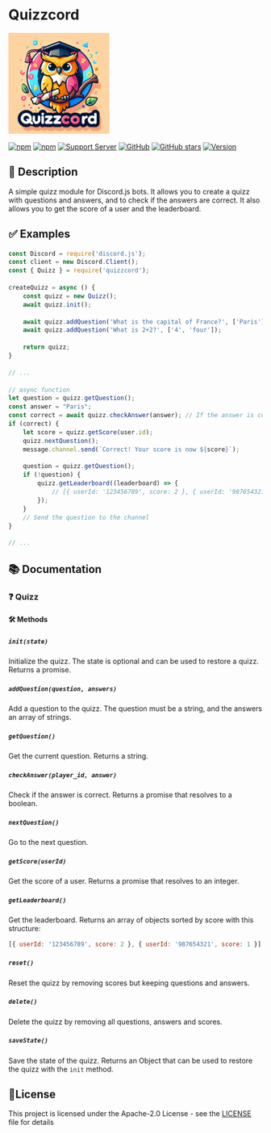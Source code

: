 # Quizzcord
<img src="https://raw.githubusercontent.com/TrRollet/QuizzCord/main/assets/logo.jpg" width="200" height="200">

[![npm](https://img.shields.io/npm/v/quizzcord.svg)](https://www.npmjs.com/package/quizzcord)
[![npm](https://img.shields.io/npm/dt/quizzcord.svg)](https://www.npmjs.com/package/quizzcord)
[![Support Server](https://img.shields.io/discord/1187360104371208226.svg?color=7289da&label=Support%20Server&logo=discord&style=flat-square)](https://discord.gg/fqHd6GBraG)
[![GitHub](https://img.shields.io/github/license/TrRollet/QuizzCord.svg)](https://github.com/TrRollet/QuizzCord/blob/main/LICENSE)
[![GitHub stars](https://img.shields.io/github/stars/TrRollet/QuizzCord.svg?style=social&label=Stars)](https://github.com/TrRollet/QuizzCord/stargazers)
[![Version](https://img.shields.io/badge/Version-1.0.0-blue)](https://npmjs.com/package/quizzcord)

## 📖 Description
A simple quizz module for Discord.js bots. It allows you to create a quizz with questions and answers, and to check if the answers are correct. It also allows you to get the score of a user and the leaderboard.

## ✅ Examples
```js
const Discord = require('discord.js');
const client = new Discord.Client();
const { Quizz } = require('quizzcord');

createQuizz = async () {
	const quizz = new Quizz();
	await quizz.init();

	await quizz.addQuestion('What is the capital of France?', ['Paris']);
	await quizz.addQuestion('What is 2+2?', ['4', 'four']);

	return quizz;
}

// ... 

// async function
let question = quizz.getQuestion();
const answer = "Paris";
const correct = await quizz.checkAnswer(answer); // If the answer is correct, the score of the user is incremented (custom points in future versions)
if (correct) {
	let score = quizz.getScore(user.id);
	quizz.nextQuestion();
	message.channel.send(`Correct! Your score is now ${score}`);

	question = quizz.getQuestion();
	if (!question) {
		quizz.getLeaderboard((leaderboard) => {
			// [{ userId: '123456789', score: 2 }, { userId: '987654321', score: 1 }}]
		});
	}
	// Send the question to the channel
}

// ...
```

## 📚 Documentation
### ❓ Quizz
#### 🛠️ Methods
##### `init(state)`
Initialize the quizz. The state is optional and can be used to restore a quizz. Returns a promise.

##### `addQuestion(question, answers)`
Add a question to the quizz. The question must be a string, and the answers an array of strings.

##### `getQuestion()`
Get the current question. Returns a string.

##### `checkAnswer(player_id, answer)`
Check if the answer is correct. Returns a promise that resolves to a boolean.

##### `nextQuestion()`
Go to the next question.

##### `getScore(userId)`
Get the score of a user. Returns a promise that resolves to an integer.

##### `getLeaderboard()`
Get the leaderboard. Returns an array of objects sorted by score with this structure:
```js
[{ userId: '123456789', score: 2 }, { userId: '987654321', score: 1 }]
```
##### `reset()`
Reset the quizz by removing scores but keeping questions and answers.

##### `delete()`
Delete the quizz by removing all questions, answers and scores.

##### `saveState()`
Save the state of the quizz. Returns an Object that can be used to restore the quizz with the `init` method.

## 📜License
This project is licensed under the Apache-2.0 License - see the [LICENSE](LICENSE) file for details
